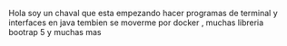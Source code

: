 Hola soy un chaval que esta empezando hacer programas de terminal y interfaces en java
tembien se moverme por docker , muchas libreria bootrap 5 y muchas mas 

